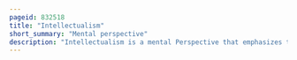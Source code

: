 ```yaml
---
pageid: 832518
title: "Intellectualism"
short_summary: "Mental perspective"
description: "Intellectualism is a mental Perspective that emphasizes the Use Development and Exercise of the Intellect and is associated with Life of the intellectual Mind. In the Field of Philosophy the Term Intellectualism indicates one of two Ways of critical Thinking about the Character of the World Rationalism Knowledge derived only from Reason and Empiricism Knowledge derived only from Sense Experiences. Every intellectual Approach seeks to eliminate Fallacies that ignore Mistake or distort Evidence about what should be rather than what is the Character of the World."
---
```


